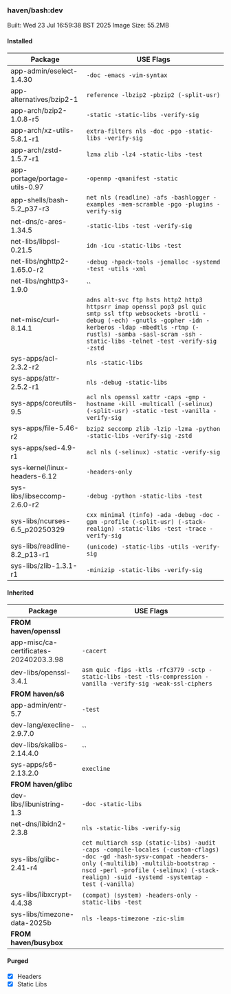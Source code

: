 ### haven/bash:dev

Built: Wed 23 Jul 16:59:38 BST 2025
Image Size: 55.2MB

#### Installed
Package | USE Flags
--------|----------
app-admin/eselect-1.4.30 | `-doc -emacs -vim-syntax`
app-alternatives/bzip2-1 | `reference -lbzip2 -pbzip2 (-split-usr)`
app-arch/bzip2-1.0.8-r5 | `-static -static-libs -verify-sig`
app-arch/xz-utils-5.8.1-r1 | `extra-filters nls -doc -pgo -static-libs -verify-sig`
app-arch/zstd-1.5.7-r1 | `lzma zlib -lz4 -static-libs -test`
app-portage/portage-utils-0.97 | `-openmp -qmanifest -static`
app-shells/bash-5.2_p37-r3 | `net nls (readline) -afs -bashlogger -examples -mem-scramble -pgo -plugins -verify-sig`
net-dns/c-ares-1.34.5 | `-static-libs -test -verify-sig`
net-libs/libpsl-0.21.5 | `idn -icu -static-libs -test`
net-libs/nghttp2-1.65.0-r2 | `-debug -hpack-tools -jemalloc -systemd -test -utils -xml`
net-libs/nghttp3-1.9.0 | ``
net-misc/curl-8.14.1 | `adns alt-svc ftp hsts http2 http3 httpsrr imap openssl pop3 psl quic smtp ssl tftp websockets -brotli -debug (-ech) -gnutls -gopher -idn -kerberos -ldap -mbedtls -rtmp (-rustls) -samba -sasl-scram -ssh -static-libs -telnet -test -verify-sig -zstd`
sys-apps/acl-2.3.2-r2 | `nls -static-libs`
sys-apps/attr-2.5.2-r1 | `nls -debug -static-libs`
sys-apps/coreutils-9.5 | `acl nls openssl xattr -caps -gmp -hostname -kill -multicall (-selinux) (-split-usr) -static -test -vanilla -verify-sig`
sys-apps/file-5.46-r2 | `bzip2 seccomp zlib -lzip -lzma -python -static-libs -verify-sig -zstd`
sys-apps/sed-4.9-r1 | `acl nls (-selinux) -static -verify-sig`
sys-kernel/linux-headers-6.12 | `-headers-only`
sys-libs/libseccomp-2.6.0-r2 | `-debug -python -static-libs -test`
sys-libs/ncurses-6.5_p20250329 | `cxx minimal (tinfo) -ada -debug -doc -gpm -profile (-split-usr) (-stack-realign) -static-libs -test -trace -verify-sig`
sys-libs/readline-8.2_p13-r1 | `(unicode) -static-libs -utils -verify-sig`
sys-libs/zlib-1.3.1-r1 | `-minizip -static-libs -verify-sig`
#### Inherited
Package | USE Flags
--------|----------
**FROM haven/openssl** |
app-misc/ca-certificates-20240203.3.98 | `-cacert`
dev-libs/openssl-3.4.1 | `asm quic -fips -ktls -rfc3779 -sctp -static-libs -test -tls-compression -vanilla -verify-sig -weak-ssl-ciphers`
**FROM haven/s6** |
app-admin/entr-5.7 | `-test`
dev-lang/execline-2.9.7.0 | ``
dev-libs/skalibs-2.14.4.0 | ``
sys-apps/s6-2.13.2.0 | `execline`
**FROM haven/glibc** |
dev-libs/libunistring-1.3 | `-doc -static-libs`
net-dns/libidn2-2.3.8 | `nls -static-libs -verify-sig`
sys-libs/glibc-2.41-r4 | `cet multiarch ssp (static-libs) -audit -caps -compile-locales (-custom-cflags) -doc -gd -hash-sysv-compat -headers-only (-multilib) -multilib-bootstrap -nscd -perl -profile (-selinux) (-stack-realign) -suid -systemd -systemtap -test (-vanilla)`
sys-libs/libxcrypt-4.4.38 | `(compat) (system) -headers-only -static-libs -test`
sys-libs/timezone-data-2025b | `nls -leaps-timezone -zic-slim`
**FROM haven/busybox** |
#### Purged
- [x] Headers
- [x] Static Libs
